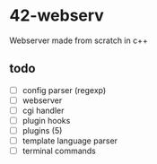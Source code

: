 # 42-webserv
Webserver made from scratch in c++

## todo
- [ ] config parser (regexp)
- [ ] webserver
- [ ] cgi handler
- [ ] plugin hooks
- [ ] plugins (5)
- [ ] template language parser
- [ ] terminal commands

